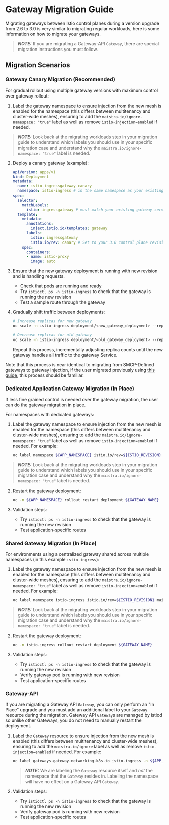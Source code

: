 # Gateway Migration Guide

Migrating gateways between Istio control planes during a version upgrade from 2.6 to 3.0 is very similar to migrating regular workloads, here is some information on how to migrate your gateways.

> **_NOTE:_** If you are migrating a Gateway-API `Gateway`, there are special migration instructions you must follow.

## Migration Scenarios

### Gateway Canary Migration (Recommended)

For gradual rollout using multiple gateway versions with maximum control over gateway rollout:

1. Label the gateway namespace to ensure injection from the new mesh is enabled for the namespace (this differs between multitenancy and cluster-wide meshes), ensuring to add the `maistra.io/ignore-namespace: "true"` label as well as remove `istio-injection=enabled` if needed.

> **_NOTE:_** Look back at the migrating workloads step in your migration guide to understand which labels you should use in your specific migration case and understand why the `maistra.io/ignore-namespace: "true"` label is needed. 

2. Deploy a canary gateway (example):
   ```yaml
   apiVersion: apps/v1
   kind: Deployment
   metadata:
     name: istio-ingressgateway-canary
     namespace: istio-ingress # in the same namespace as your existing gateway
   spec:
     selector:
       matchLabels:
         istio: ingressgateway # must match your existing gateway service selector
     template:
       metadata:
         annotations:
           inject.istio.io/templates: gateway
         labels:
           istio: ingressgateway
           istio.io/rev: canary # Set to your 3.0 control plane revision
       spec:
         containers:
         - name: istio-proxy
           image: auto
   ```

3. Ensure that the new gateway deployment is running with new revision and is handling requests.
   - Check that pods are running and ready
   - Try `istioctl ps -n istio-ingress` to check that the gateway is running the new revision
   - Test a sample route through the gateway

4. Gradually shift traffic between deployments:
   ```bash
   # Increase replicas for new gateway
   oc scale -n istio-ingress deployment/<new_gateway_deployment> --replicas <new_number_of_replicas>
   
   # Decrease replicas for old gateway
   oc scale -n istio-ingress deployment/<old_gateway_deployment> --replicas <new_number_of_replicas>
   ```

   Repeat this process, incrementally adjusting replica counts until the new gateway handles all traffic to the gateway Service.

Note that this process is near identical to migrating from SMCP-Defined gateways to gateway injection, if the user migrated previously using [this guide](https://docs.redhat.com/en/documentation/openshift_container_platform/4.17/html/service_mesh/service-mesh-2-x#ossm-migrating-from-smcp-defined-gateways-to-gateway-injection_gateway-migration), this process should be familiar.

### Dedicated Application Gateway Migration (In Place)

If less fine grained control is needed over the gateway migration, the user can do the gateway migration in place.

For namespaces with dedicated gateways:

1. Label the gateway namespace to ensure injection from the new mesh is enabled for the namespace (this differs between multitenancy and cluster-wide meshes), ensuring to add the `maistra.io/ignore-namespace: "true"` label as well as remove `istio-injection=enabled` if needed. For example:
   ```bash
   oc label namespace ${APP_NAMESPACE} istio.io/rev=${ISTIO_REVISION} maistra.io/ignore-namespace="true"
   ```
> **_NOTE:_** Look back at the migrating workloads step in your migration guide to understand which labels you should use in your specific migration case and understand why the `maistra.io/ignore-namespace: "true"` label is needed.


2. Restart the gateway deployment:
   ```bash
   oc -n ${APP_NAMESPACE} rollout restart deployment ${GATEWAY_NAME}
   ```

3. Validation steps:
   - Try `istioctl ps -n istio-ingress` to check that the gateway is running the new revision
   - Test application-specific routes

### Shared Gateway Migration (In Place)

For environments using a centralized gateway shared across multiple namespaces (in this example `istio-ingress`):

1. Label the gateway namespace to ensure injection from the new mesh is enabled for the namespace (this differs between multitenancy and cluster-wide meshes), ensuring to add the `maistra.io/ignore-namespace: "true"` label as well as remove `istio-injection=enabled` if needed. For example:
   ```bash
   oc label namespace istio-ingress istio.io/rev=${ISTIO_REVISION} maistra.io/ignore-namespace="true"
   ```
> **_NOTE:_** Look back at the migrating workloads step in your migration guide to understand which labels you should use in your specific migration case and understand why the `maistra.io/ignore-namespace: "true"` label is needed.


2. Restart the gateway deployment:
   ```bash
   oc -n istio-ingress rollout restart deployment ${GATEWAY_NAME}
   ```
   
3. Validation steps:
   - Try `istioctl ps -n istio-ingress` to check that the gateway is running the new revision
   - Verify gateway pod is running with new revision
   - Test application-specific routes

### Gateway-API

If you are migrating a Gateway API `Gateway`, you can only perform an "In Place" upgrade and you must add an additional label to your `Gateway` resource during the migration. Gateway API `Gateway`s are managed by istiod so unlike other Gateways, you do not need to manually restart the deployment.

1. Label the `Gateway` resource to ensure injection from the new mesh is enabled (this differs between multitenancy and cluster-wide meshes), ensuring to add the `maistra.io/ignore` label as well as remove `istio-injection=enabled` if needed. For example:
   ```bash
   oc label gateways.gateway.networking.k8s.io istio-ingress -n ${APP_NAMESPACE} istio.io/rev=${ISTIO_REVISION} maistra.io/ignore="true"
   ```
   > **_NOTE:_** We are labeling the `Gateway` resource itself and _not_ the namespace that the `Gateway` resides in. Labeling the namespace will have no effect on a Gateway API `Gateway`.

2. Validation steps:
   - Try `istioctl ps -n istio-ingress` to check that the gateway is running the new revision
   - Verify gateway pod is running with new revision
   - Test application-specific routes
